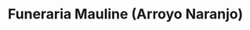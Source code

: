 ---
title: "Funeraria Mauline (Arroyo Naranjo)"
url: /arroyo-naranjo/funeraria-mauline-arroyo-naranjo/
shop: directores de funerarias
---